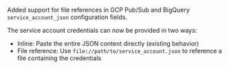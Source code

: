 Added support for file references in GCP Pub/Sub and BigQuery `service_account_json` configuration fields.

The service account credentials can now be provided in two ways:
- Inline: Paste the entire JSON content directly (existing behavior)
- File reference: Use `file://path/to/service_account.json` to reference a file containing the credentials